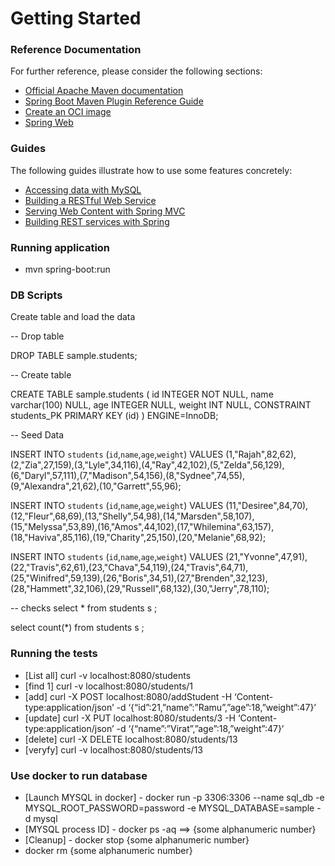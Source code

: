 # Getting Started

### Reference Documentation
For further reference, please consider the following sections:

* [Official Apache Maven documentation](https://maven.apache.org/guides/index.html)
* [Spring Boot Maven Plugin Reference Guide](https://docs.spring.io/spring-boot/docs/2.4.5/maven-plugin/reference/html/)
* [Create an OCI image](https://docs.spring.io/spring-boot/docs/2.4.5/maven-plugin/reference/html/#build-image)
* [Spring Web](https://docs.spring.io/spring-boot/docs/2.4.5/reference/htmlsingle/#boot-features-developing-web-applications)

### Guides
The following guides illustrate how to use some features concretely:

* [Accessing data with MySQL](https://spring.io/guides/gs/accessing-data-mysql/)
* [Building a RESTful Web Service](https://spring.io/guides/gs/rest-service/)
* [Serving Web Content with Spring MVC](https://spring.io/guides/gs/serving-web-content/)
* [Building REST services with Spring](https://spring.io/guides/tutorials/bookmarks/)

### Running application

* mvn spring-boot:run

### DB Scripts

Create table and load the data

-- Drop table

 DROP TABLE sample.students;

-- Create table

CREATE TABLE sample.students (
	id INTEGER NOT NULL,
	name varchar(100) NULL,
	age INTEGER NULL,
	weight INT NULL,
	CONSTRAINT students_PK PRIMARY KEY (id)
)
ENGINE=InnoDB;


-- Seed Data

INSERT INTO `students` (`id`,`name`,`age`,`weight`) VALUES (1,"Rajah",82,62),(2,"Zia",27,159),(3,"Lyle",34,116),(4,"Ray",42,102),(5,"Zelda",56,129),(6,"Daryl",57,111),(7,"Madison",54,156),(8,"Sydnee",74,55),(9,"Alexandra",21,62),(10,"Garrett",55,96);

INSERT INTO `students` (`id`,`name`,`age`,`weight`) VALUES (11,"Desiree",84,70),(12,"Fleur",68,69),(13,"Shelly",54,98),(14,"Marsden",58,107),(15,"Melyssa",53,89),(16,"Amos",44,102),(17,"Whilemina",63,157),(18,"Haviva",85,116),(19,"Charity",25,150),(20,"Melanie",68,92);

INSERT INTO `students` (`id`,`name`,`age`,`weight`) VALUES (21,"Yvonne",47,91),(22,"Travis",62,61),(23,"Chava",54,119),(24,"Travis",64,71),(25,"Winifred",59,139),(26,"Boris",34,51),(27,"Brenden",32,123),(28,"Hammett",32,106),(29,"Russell",68,132),(30,"Jerry",78,110);

-- checks
select * from students s ;

select count(*) from students s ;


### Running the tests

* [List all] curl -v localhost:8080/students 
* [find 1] curl -v localhost:8080/students/1 
* [add] curl -X POST localhost:8080/addStudent -H ‘Content-type:application/json’ -d ‘{“id”:21,”name”:”Ramu”,”age”:18,”weight”:47}’ 
* [update] curl -X PUT localhost:8080/students/3 -H ‘Content-type:application/json’ -d ‘{“name”:”Virat”,”age”:18,”weight”:47}’ 
* [delete] curl -X DELETE localhost:8080/students/13 
* [veryfy] curl -v localhost:8080/students/13 



### Use docker to run database

* [Launch MYSQL in docker] - docker run -p 3306:3306 --name sql_db -e MYSQL_ROOT_PASSWORD=password -e MYSQL_DATABASE=sample -d mysql
* [MYSQL process ID] - docker ps -aq ==> {some alphanumeric number}
* [Cleanup] - docker stop {some alphanumeric number}
*  docker rm {some alphanumeric number}
